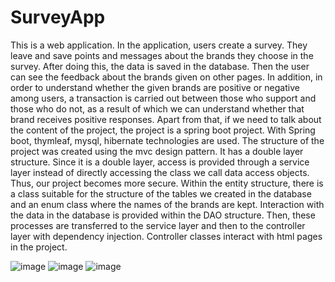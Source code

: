 # SurveyApp
This is a web application. In the application, users create a survey. 
They leave and save points and messages about the brands they choose in the survey. 
After doing this, the data is saved in the database. Then the user can see the feedback about the brands given on other pages. 
In addition, in order to understand whether the given brands are positive or negative among users, a transaction is carried out between those who support and those who do not, as a result of which we can understand whether that brand receives positive responses. 
Apart from that, if we need to talk about the content of the project, the project is a spring boot project. 
With Spring boot, thymleaf, mysql, hibernate technologies are used. 
The structure of the project was created using the mvc design pattern. 
It has a double layer structure. 
Since it is a double layer, access is provided through a service layer instead of directly accessing the class we call data access objects. 
Thus, our project becomes more secure. Within the entity structure, there is a class suitable for the structure of the tables we created in the database and an enum class where the names of the brands are kept. Interaction with the data in the database is provided within the DAO structure. 
Then, these processes are transferred to the service layer and then to the controller layer with dependency injection. Controller classes interact 
with html pages in the project.

![image](https://user-images.githubusercontent.com/92019492/191540152-cca98e5b-be02-46f7-b2b0-feaca8620eae.png)
![image](https://user-images.githubusercontent.com/92019492/191540283-6b944022-c5d6-4db1-ae27-2c0dfec59a91.png)
![image](https://user-images.githubusercontent.com/92019492/191540361-1d11c175-56dd-4e20-a78e-ba035687892b.png)
